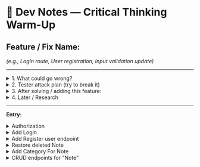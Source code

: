 # 🧠 Dev Notes — Critical Thinking Warm-Up

## Feature / Fix Name:
*(e.g., Login route, User registration, Input validation update)*

---

<details>
  <summary>1. What could go wrong?</summary>

- *(Think bugs, bad data, security holes, user confusion, scalability issues)*

</details>

<details>
  <summary>2. Tester attack plan (try to break it)</summary>

- *(As a tester, what weird inputs or scenarios would you try? e.g., missing fields, huge payload, wrong type, malicious script)*

</details>

<details>
  <summary>3. After solving / adding this feature:</summary>

**Why does it work?**  
- *(Brief technical reason — “Password hash checked against stored hash in DB”)*

**What could break this?**  
- *(Dependencies, assumptions, future code changes)*

**What risk could this bring?**  
- *(Security, performance, user trust, maintainability)*

</details>

<details>
  <summary>4. Later / Research</summary>

- *(Things to improve or learn more about for future sprints)*

</details>

---

**Entry:**

<details>
<summary>Authorization</summary>

## Feature / Fix Name:
Adding authorization to the project

---
### 1. What could go wrong?
- Authorization not working and users cannot log in. 
- Users can edit notes that are not theirs. 
### 2. Tester attack plan (try to break it)

- Attempt to update an item with incorrect ID or unauthorized user.

</details>

<details>
<summary>Add Login</summary>

## Feature / Fix Name:
Add Login

---
### 1. What could go wrong?
- If emails are not consistently lowercased everywhere (including registration), users may be unable to log in with the email they registered.
- If the request is missing email or password, it could cause a 500 error if not handled.

### 2. Tester attack plan (try to break it)
- Try log in using email (all cases), correct and incorrect passwords, inactive users, deleted users.

### 3. What risks does this bring
- No rate limiting or lockout mechanism allows attackers to try many passwords.
- If JWTs are not properly invalidated on logout or password change, old tokens may remain valid.
- If JWTs are not securely stored on the client, they can be stolen and reused.
- Users may be unable to log in due to case mismatches or inactive accounts.

</details>

<details>
<summary>Add Register user endpoint</summary>

## Feature / Fix Name:
Add endpoint for register user

---
### 1. What could go wrong?
- Email is not verified and might not be valid
- Race condition: two requests with same email at the same time could bypass uniqueness check
- Email format: email may not be valid if schema validation is weak.
- Brute force registration: No rate limiting or CAPTCHA allows bots to spam registrations.
- Case sensitivity: Emails like Test@Email.com and test@email.com may be treated as different.
- Need to delete the test users without password and make password column non-nullable.

### 2. Tester attack plan (try to break it)
- Test all kinds of names, emails, passwords, duplicate emails (lower, upper case).
- Later have tests to ensure all test cases are covered and sensitive data is not leaked in response.

### 3. What risks does this bring
- Security: brute-force registration, or race conditions to create fake or duplicate accounts,
- Sensitive data exposure: If error handling or schemas are misconfigured, sensitive user data (like password hashes) could be leaked in responses
- Race conditions could result in duplicate accounts and cause data integrity issues. 

</details>

<details>
<summary>Restore deleted Note</summary>

## Feature / Fix Name:
Restore deleted note

---
### 1. What could go wrong?
- We have not verify user identity to access note yet.
- For all accessing notes, we have to make sure the user has access to the note. Not just the user exists, and the note exists, but the note must belong to the user.

### 2. Tester attack plan (try to break it)
- We have to test all cases of user does not exist, user not active, note does not exist, note does not belong to user, for each endpoint.

</details>

<details>
<summary>Add Category For Note</summary>

## Feature:
Adding category for note, nullable, each note can have at most one category

---
### 1. What could go wrong?
- Category can be deleted (soft deleted) and some notes are still linking to the deleted category. 
- We have not verify user identity for access category yet (user authentication later).
- Not sure what performance impact is of filtering notes based on categories.
---
### 2. Tester attack plan (try to break it)
- Test CRUD of categories.
- When deleting a category, its notes should be set to category None.
- When add/update category for note, verify the category exists (undeleted).
- Not sure how effecient of my loop of going through category's notes and remove category is if there is a large number of notes
---
### 4. Later / Research:
- Need to address the above issue about deleting category when implementing CRUD of category. 

</details>

<details>
  <summary>CRUD endpoints for "Note" </summary>



## Feature / Fix Name:

CRUD endpoints for `Note`

---

### 1. What could go wrong?
- Missing or invalid input data could cause server errors or inconsistent database state.
- Deleting an item that is referenced elsewhere could cause integrity issues.
- Large payloads or too many requests could impact performance.
- We have not verify user identity to access note yet. 

---

### 2. Tester attack plan:
- Try creating an item with missing required fields or invalid types.
- Send excessively large JSON payloads.
- Try deleting an item twice in rapid succession.
- Send malformed JSON or non-JSON content.
- Test for SQL injection or other malicious inputs.
---

### 3. After solving:
**Why does it work?**  
- Input schemas validate all required fields and data types.
- Database transactions ensure atomicity.
- Error handling returns proper HTTP status codes and messages.

**What could break this?**  
- Missing or outdated authorization logic on new endpoints.
- Schema changes not reflected in validation rules.
- Database deadlocks or connectivity issues.
- Unhandled exceptions if an edge case is missed.

**What risk could this bring?**  
- Security vulnerabilities if auth checks fail.
- Data corruption if input validation is bypassed.
- Poor user experience due to unclear error messages.
- Scalability problems under heavy load.

---

### 4. Later / Research:
- Implement rate limiting to protect against abuse.
- Add logging and monitoring for CRUD operations.
- Explore optimistic locking or versioning to handle concurrent edits.
- Improve error messages for client clarity.

</detail>